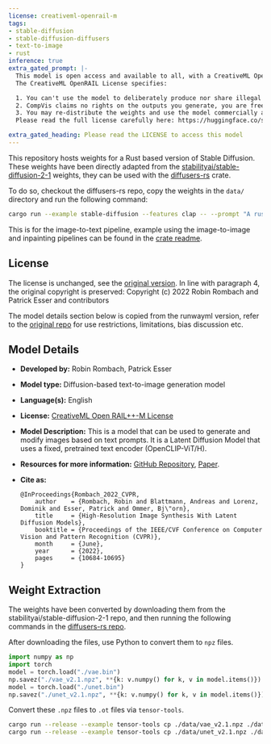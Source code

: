 ```yaml
---
license: creativeml-openrail-m
tags:
- stable-diffusion
- stable-diffusion-diffusers
- text-to-image
- rust
inference: true
extra_gated_prompt: |-
  This model is open access and available to all, with a CreativeML OpenRAIL-M license further specifying rights and usage.
  The CreativeML OpenRAIL License specifies:

  1. You can't use the model to deliberately produce nor share illegal or harmful outputs or content
  2. CompVis claims no rights on the outputs you generate, you are free to use them and are accountable for their use which must not go against the provisions set in the license
  3. You may re-distribute the weights and use the model commercially and/or as a service. If you do, please be aware you have to include the same use restrictions as the ones in the license and share a copy of the CreativeML OpenRAIL-M to all your users (please read the license entirely and carefully)
  Please read the full license carefully here: https://huggingface.co/spaces/CompVis/stable-diffusion-license

extra_gated_heading: Please read the LICENSE to access this model
---
```


This repository hosts weights for a Rust based version of Stable Diffusion.
These weights have been directly adapted from the
[stabilityai/stable-diffusion-2-1](https://huggingface.co/stabilityai/stable-diffusion-2-1)
weights, they can be used with the
[diffusers-rs](https://github.com/LaurentMazare/diffusers-rs) crate.

To do so, checkout the diffusers-rs repo, copy the weights in the `data/`
directory and run the following command:

```bash
cargo run --example stable-diffusion --features clap -- --prompt "A rusty robot holding a fire torch."
```

This is for the image-to-text pipeline, example using the image-to-image and
inpainting pipelines can be found in the
[crate readme](https://github.com/LaurentMazare/diffusers-rs/blob/main/README.md).


## License
The license is unchanged, see the
[original version](https://huggingface.co/stabilityai/stable-diffusion-2/blob/main/LICENSE-MODEL).
In line with paragraph 4, the original copyright is preserved:
Copyright (c) 2022 Robin Rombach and Patrick Esser and contributors

The model details section below is copied from the runwayml version, refer to
the [original repo](https://huggingface.co/stabilityai/stable-diffusion-2-1) for
use restrictions, limitations, bias discussion etc.

## Model Details
- **Developed by:** Robin Rombach, Patrick Esser
- **Model type:** Diffusion-based text-to-image generation model
- **Language(s):** English
- **License:** [CreativeML Open RAIL++-M License](https://huggingface.co/stabilityai/stable-diffusion-2/blob/main/LICENSE-MODEL)
- **Model Description:** This is a model that can be used to generate and modify images based on text prompts. It is a Latent Diffusion Model that uses a fixed, pretrained text encoder (OpenCLIP-ViT/H).
- **Resources for more information:** [GitHub Repository](https://github.com/Stability-AI/), [Paper](https://arxiv.org/abs/2112.10752).
- **Cite as:**

      @InProceedings{Rombach_2022_CVPR,
          author    = {Rombach, Robin and Blattmann, Andreas and Lorenz, Dominik and Esser, Patrick and Ommer, Bj\"orn},
          title     = {High-Resolution Image Synthesis With Latent Diffusion Models},
          booktitle = {Proceedings of the IEEE/CVF Conference on Computer Vision and Pattern Recognition (CVPR)},
          month     = {June},
          year      = {2022},
          pages     = {10684-10695}
      }

## Weight Extraction

The weights have been converted by downloading them from the stabilityai/stable-diffusion-2-1 repo,
and then running the following commands in the
[diffusers-rs repo](https://github.com/LaurentMazare/diffusers-rs).

After downloading the files, use Python to convert them to `npz` files.

```python
import numpy as np
import torch
model = torch.load("./vae.bin")
np.savez("./vae_v2.1.npz", **{k: v.numpy() for k, v in model.items()})
model = torch.load("./unet.bin")
np.savez("./unet_v2.1.npz", **{k: v.numpy() for k, v in model.items()})
```

Convert these `.npz` files to `.ot` files via `tensor-tools`.

```bash
cargo run --release --example tensor-tools cp ./data/vae_v2.1.npz ./data/vae_v2.1.ot
cargo run --release --example tensor-tools cp ./data/unet_v2.1.npz ./data/unet_v2.1.ot
```
